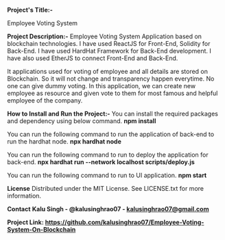 **Project's Title:-**
 
 Employee Voting System
 
**Project Description:-**
 Employee Voting System Application based on blockchain technologies. I have used ReactJS for Front-End, Solidity for Back-End. I have used HardHat Framework for Back-End   development. I have also used EtherJS to connect Front-End and Back-End. 

 It applications used for voting of employee and all details are stored on Blockchain. So it will not change and transparency happen everytime. No one can give dummy voting.
 In this application, we can create new employee as resource and given vote to them for most famous and helpful employee of the company.
 
**How to Install and Run the Project:-**
 You can install the required packages and dependency using below command.
 **npm install**
 
 You can run the following command to run the application of back-end to run the hardhat node.
 **npx hardhat node**
 
 You can run the following command to run to deploy the application for back-end.
 **npx hardhat run --network localhost scripts/deploy.js**
 
 You can run the following command to run to UI application.
 **npm start**
 
**License**
 Distributed under the MIT License. See LICENSE.txt for more information.
 
**Contact**
 **Kalu Singh - @kalusinghrao07 - kalusinghrao07@gmail.com**

 **Project Link: https://github.com/kalusinghrao07/Employee-Voting-System-On-Blockchain**
 

